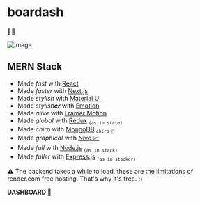 # boardash
🐗💨

![image](https://user-images.githubusercontent.com/31484313/207612595-8d7b48bb-4601-4da8-9eb6-2ef01c3b390c.png)

## MERN Stack

- Made *fast* with [React](https://reactjs.org/)
- Made *faster* with [Next.js](https://nextjs.org/)
- Made *stylish* with [Material UI](https://mui.com/)
- Made *stylish**er*** with [Emotion](https://emotion.sh/docs/introduction)
- Made *alive* with [Framer Motion](https://www.framer.com/motion/) 
- Made *global* with [Redux](https://redux.js.org//) <sub>```(as in state)```</sub>
- Made *chirp* with [MongoDB](https://www.mongodb.com/) <sub>```chirp 🪿```</sub>
- Made *graphical* with [Nivo 📈](https://nivo.rocks/)
- Made *full* with [Node.js](https://nodejs.org/en/) <sub>```(as in stack)```</sub>
- Made *fuller* with [Express.js](https://expressjs.com/) <sub>```(as in stacker)```</sub>

⚠ The backend takes a while to load, these are the limitations of render.com free hosting. That's why it's free. :)

<b> DASHBOARD <a href="https://boardash.onrender.com/dashboard">🐗</a></b>
